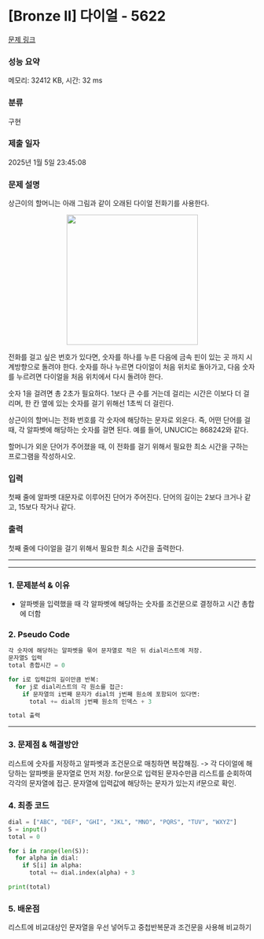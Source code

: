 # [Bronze II] 다이얼 - 5622 

[문제 링크](https://www.acmicpc.net/problem/5622) 

### 성능 요약

메모리: 32412 KB, 시간: 32 ms

### 분류

구현

### 제출 일자

2025년 1월 5일 23:45:08

### 문제 설명

<p>상근이의 할머니는 아래 그림과 같이 오래된 다이얼 전화기를 사용한다.</p>

<p style="text-align: center;"><img alt="" src="https://u.acmicpc.net/9c88dd24-3a4c-4a09-bc50-e6496958214d/Screen%20Shot%202021-06-16%20at%2012.48.39%20AM.png" style="width: 267px; height: 265px;"></p>

<p>전화를 걸고 싶은 번호가 있다면, 숫자를 하나를 누른 다음에 금속 핀이 있는 곳 까지 시계방향으로 돌려야 한다. 숫자를 하나 누르면 다이얼이 처음 위치로 돌아가고, 다음 숫자를 누르려면 다이얼을 처음 위치에서 다시 돌려야 한다.</p>

<p>숫자 1을 걸려면 총 2초가 필요하다. 1보다 큰 수를 거는데 걸리는 시간은 이보다 더 걸리며, 한 칸 옆에 있는 숫자를 걸기 위해선 1초씩 더 걸린다.</p>

<p>상근이의 할머니는 전화 번호를 각 숫자에 해당하는 문자로 외운다. 즉, 어떤 단어를 걸 때, 각 알파벳에 해당하는 숫자를 걸면 된다. 예를 들어, UNUCIC는 868242와 같다.</p>

<p>할머니가 외운 단어가 주어졌을 때, 이 전화를 걸기 위해서 필요한 최소 시간을 구하는 프로그램을 작성하시오.</p>

### 입력 

 <p>첫째 줄에 알파벳 대문자로 이루어진 단어가 주어진다. 단어의 길이는 2보다 크거나 같고, 15보다 작거나 같다.</p>

### 출력 

 <p>첫째 줄에 다이얼을 걸기 위해서 필요한 최소 시간을 출력한다.</p>

 ---
 ---

### 1. 문제분석 & 이유
- 알파벳을 입력했을 때 각 알파벳에 해당하는 숫자를 조건문으로 결정하고 시간 총합에 더함

### 2. Pseudo Code
```python
각 숫자에 해당하는 알파벳을 묶어 문자열로 적은 뒤 dial리스트에 저장.
문자열S 입력
total 총합시간 = 0

for i로 입력값의 길이만큼 반복:
  for j로 dial리스트의 각 원소를 접근:
    if 문자열의 i번째 문자가 dial의 j번째 원소에 포함되어 있다면:
      total += dial의 j번째 원소의 인덱스 + 3

total 출력

```
---

### 3. 문제점 & 해결방안
리스트에 숫자를 저장하고 알파벳과 조건문으로 매칭하면 복잡해짐. 
-> 각 다이얼에 해당하는 알파벳을 문자열로 먼저 저장. for문으로 입력된 문자수만큼 리스트를 순회하여 각각의 문자열에 접근. 문자열에 입력값에 해당하는 문자가 있는지 if문으로 확인. 


### 4. 최종 코드
```python
dial = ["ABC", "DEF", "GHI", "JKL", "MNO", "PQRS", "TUV", "WXYZ"]
S = input()
total = 0

for i in range(len(S)):
  for alpha in dial:
    if S[i] in alpha:
      total += dial.index(alpha) + 3

print(total)
```

### 5. 배운점
리스트에 비교대상인 문자열을 우선 넣어두고 중첩반복문과 조건문을 사용해 비교하기
